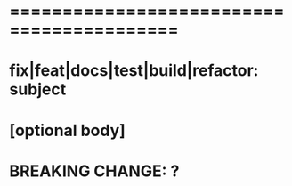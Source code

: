 
# ========================================== 
# 
# fix|feat|docs|test|build|refactor: subject
# 
# [optional body]
# 
# BREAKING CHANGE: ?
# 
